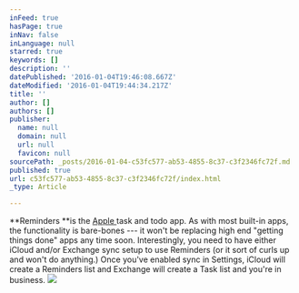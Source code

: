 ```yaml
---
inFeed: true
hasPage: true
inNav: false
inLanguage: null
starred: true
keywords: []
description: ''
datePublished: '2016-01-04T19:46:08.667Z'
dateModified: '2016-01-04T19:44:34.217Z'
title: ''
author: []
authors: []
publisher:
  name: null
  domain: null
  url: null
  favicon: null
sourcePath: _posts/2016-01-04-c53fc577-ab53-4855-8c37-c3f2346fc72f.md
published: true
url: c53fc577-ab53-4855-8c37-c3f2346fc72f/index.html
_type: Article

---
```

**Reminders **is the [Apple ][0]task and todo app. As with most built-in apps, the functionality is bare-bones --- it won't be replacing high end "getting things done" apps any time soon. Interestingly, you need to have either iCloud and/or Exchange sync setup to use Reminders (or it sort of curls up and won't do anything.) Once you've enabled sync in Settings, iCloud will create a Reminders list and Exchange will create a Task list and you're in business.
![](https://the-grid-user-content.s3-us-west-2.amazonaws.com/29954de5-9426-47f7-a509-e50517403053.png)

[0]: http://www.apple.com/
